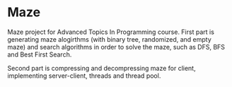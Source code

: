 # Maze
Maze project for Advanced Topics In Programming course.
First part is generating maze alogirthms (with binary tree, randomized, and empty maze) and search algorithms in order to solve the maze,
such as DFS, BFS and Best First Search.

Second part is compressing and decompressing maze for client, implementing server-client, threads and thread pool.
